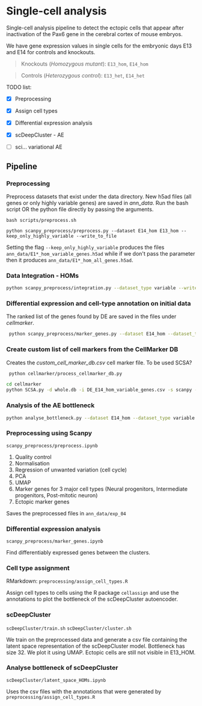 # Single-cell analysis

Single-cell analysis pipeline to detect the ectopic cells that appear after inactivation of the Pax6 gene
in the cerebral cortex of mouse embryos.

We have gene expression values in single cells for the embryonic days E13 and E14 for controls and knockouts.

> Knockouts (*Homozygous mutant*): `E13_hom`, `E14_hom`

> Controls (*Heterozygous control*): `E13_het`, `E14_het`

TODO list:
- [x] Preprocessing
- [x] Assign cell types
- [x] Differential expression analysis
- [x] scDeepCluster - AE
- [ ] sci... variational AE


## Pipeline

### Preprocessing
Preprocess datasets that exist under the data directory. New h5ad files (all genes or only highly variable genes)
are saved in *ann_data*. Run the bash script OR the python file directly by passing the arguments.

```console
bash scripts/preprocess.sh
```

```console
python scanpy_preprocess/preprocess.py --dataset E14_hom E13_hom --keep_only_highly_variable --write_to_file
```

Setting the flag `--keep_only_highly_variable` produces the files `ann_data/E1*_hom_variable_genes.h5ad` while
if we don't pass the parameter then it produces `ann_data/E1*_hom_all_genes.h5ad`.

### Data Integration - HOMs

```bash
python scanpy_preprocess/integration.py --dataset_type variable --write_to_file
```

### Differential expression and cell-type annotation on initial data
The ranked list of the genes found by DE are saved in the files under *cellmarker*.

```bash
 python scanpy_preprocess/marker_genes.py --dataset E14_hom --dataset_type variable  --update_file
```

### Create custom list of cell markers from the CellMarker DB
Creates the *custom_cell_marker_db.csv* cell marker file. To be used SCSA?

```bash
 python cellmarker/process_cellmarker_db.py
```

```bash
cd cellmarker
python SCSA.py -d whole.db -i DE_E14_hom_variable_genes.csv -s scanpy -E -f1.5 -p 0.05 -o result -m txt -g Mouse -k Brain -M custom_cell_marker_db.csv
```

### Analysis of the AE bottleneck
```bash
python analyse_bottleneck.py --dataset E14_hom --dataset_type variable --kmeans
```







### Preprocessing using Scanpy
`scanpy_preprocess/preprocess.ipynb`

1. Quality control
2. Normalisation
3. Regression of unwanted variation (cell cycle)
4. PCA
5. UMAP
6. Marker genes for 3 major cell types (Neural progenitors, Intermediate progenitors, Post-mitotic neuron)
7. Ectopic marker genes

Saves the preprocessed files in `ann_data/exp_04`

### Differential expression analysis
`scanpy_preprocess/marker_genes.ipynb`

Find differentiably expressed genes between the clusters.

### Cell type assignment
RMarkdown: `preprocessing/assign_cell_types.R`

Assign cell types to cells using the R package `cellassign` and use the annotations to plot the bottleneck of the
scDeepCluster autoencoder.


### scDeepCluster
`scDeepCluster/train.sh`
`scDeepCluster/cluster.sh`

We train on the preprocessed data and generate a csv file containing the latent space representation of the scDeepCluster
model. Bottleneck has size 32. We plot it using UMAP. Ectopic cells are still not visible in E13_HOM.

### Analyse bottleneck of scDeepCluster
`scDeepCluster/latent_space_HOMs.ipynb`

Uses the csv files with the annotations that were generated by `preprocessing/assign_cell_types.R`
